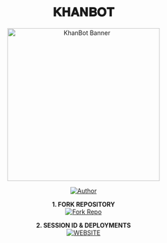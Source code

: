 <h1 align="center"> 𝐊𝐇𝐀𝐍𝐁𝐎𝐓 </h1>

<p align="center">
  <a href="https://github.com/YOUR-GITHUB-USERNAME/KhanBot">
    <img alt="KhanBot Banner" height="350" src="https://i.ibb.co/album-placeholder-image.jpg">
  </a>
</p>

<p align="center">
<a href="https://github.com/YOUR-GITHUB-USERNAME">
  <img title="Author" src="https://img.shields.io/badge/KhanBot-darkgreen?style=for-the-badge&logo=whatsapp">
</a>
</p>

<p align="center">
  <strong>1. FORK REPOSITORY</strong>
  <br>
  <a href="https://github.com/YOUR-GITHUB-USERNAME/KhanBot/fork" target="_blank">
    <img alt="Fork Repo" src="https://img.shields.io/badge/Fork%20Repo-100000?style=for-the-badge&logo=scan&logoColor=white&labelColor=darkblue&color=darkblue"/>
  </a>
</p>

<p align="center">
  <strong>2. SESSION ID & DEPLOYMENTS</strong>
  <br>
  <a href="https://www.cypherx.space/" target="_blank">
    <img alt="WEBSITE" src="https://img.shields.io/badge/Let%27s_Go-100000?style=for-the-badge&logo=scan&logoColor=white&labelColor=darkred&color=darkred"/>
  </a>
</p>
